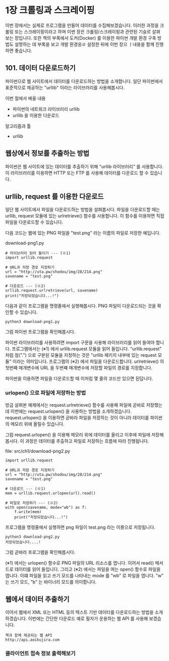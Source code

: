 # 1장 크롤링과 스크레이핑
이번 장에서는 실제로 프로그램을 만들어 데이터를 수집해보겠습니다. 이러한 과정을 크롤링 또는 스크레이핑이라고 하며 이번 장은 크롤링/스크레이핑과 관련된 기숭르 살펴보는 장입니다. 또한 책의 부록에서 도커(Docker) 를 이용한 파이썬 개발 환경 구축 방법도 설명하는 데 부록을 보고 개발 환경응ㄹ 설정한 뒤에 이번 장으 ㅣ내용을 함께 진행하면 좋습니다.

## 101. 데이터 다운로드하기
파이썬으로 웹 사이트에서 데이터를 다운로드하는 방법을 소개합니다. 일단 파이썬에서 표준적으로 제공하는 "urllib" 이라는 라이브러리를 사용해봅시다.

이번 절에서 배울 내용
* 파이썬의 네트워크 라이브러리 urllib
* urllib 을 이용한 다운로드

알고리즘과 툴
* urllib

## 웹상에서 정보를 추출하는 방법
파이썬은 웹 사이트에 있는 데이터를 추출하기 위해 "urllib 라이브러리" 를 사용합니다. 이 라이브러리를 이용하면 HTTP 또는 FTP 를 사용해 데이터를 다운로드 할 수 있습니다.

## urllib, request 를 이용한 다운로드
일단 웹 사이트에서 파일을 다운로드하는 방법을 설펴봅시다.
파일을 다운로드할 때는 urllib, request 모듈에 있는 urlretrieve() 함수를 사용합니다. 이 함수를 이용하면 직접 파일을 다운로드할 수 있습니다.

다음 코드는 웹에 있는 PNG 파일을 "test.png" 라는 이름의 파일로 저장한 예입니다.

download-png1.py
```
# 라이브러리 읽어 들이기 --- (※1)
import urllib.request

# URL과 저장 경로 지정하기
url = "http://uta.pw/shodou/img/28/214.png"
savename = "test.png"

# 다운로드 --- (※2)
urllib.request.urlretrieve(url, savename)
print("저장되었습니다...!")
```

다음과 같이 프로그램을 명령줄에서 실행해봅시다. PNG 파일이 다운로드되는 것을 확인할 수 있습니다.
```
python3 download-png1.py
```

그럼 파이썬 프로그램을 확인해봅시다.

파이썬 라이브러리를 사용하려면 import 구문을 사용해 라이브러리를 읽어 들여야 함니다. 프로그램에서는 (※1) 에서 urllib.request 모듈을 읽어 들입니다. "urllib.request" 처럼 점(".") 으로 구분된 모듈을 지정하는 것은 "urllib 패키지 내부에 있는 request 모듈" 이라는 의미입니다. 프로그램의 (※2) 에서 파일을 다운로드합니다. urlretrieve() 의 첫번째 매개변수에 URL 을 두번쨰 매개변수에 저장할 파일의 경로를 지정합니다.

파이썬을 이용하면 파일을 다운로드할 때 이처럼 몇 줄의 코드만 있으면 된답니다.

### urlopen() 으로 파일에 저장하는 방법
방금 살펴본 예제에서는 request.urlretrieve() 함수를 사용해 파일에 곧바로 저장했는 데 이번에는 request.urlopen() 을 사용하는 방법을 소개하겠습니다. request.urlopen() 을 이용하면 곧바라 파일을 저장하는 것이 아니라 데이터를 파이썬의 메모리 위에 올릴수 있습니다.

그럼 request.urlopen() 을 이용해 메모리 위에 데이터를 올리고 이후에 파일에 저장해 봅시다. 이 과정은 데이터를 추출하고 파일로 저장하는 흐름에 따라 진행됩니다.

file: src/ch1/download-png2.py
```
import urllib.request 

# URL과 저장 경로 지정하기
url = "http://uta.pw/shodou/img/28/214.png"
savename = "test.png"

# 다운로드 --- (※1)
mem = urllib.request.urlopen(url).read()

# 파일로 저장하기 --- (※2)
with open(savename, mode="wb") as f:
    f.write(mem)
    print("저장되었습니다...!")
```

프로그램을 명령줄에서 실행하면 png 파일이 test.png 라는 이릉으로 저장됩니다.

```
python3 download-png2.py
저장되었습니다....!
```

그럼 곧바라 프로그램을 확인해봅시다.

(※1) 에서는 urlopen() 함수로 PNG 파일의 URL 리소스를 엽니다. 이어서 read() 메서드로 데이터를 읽어 들입니다. 그리고 (※2) 에서는 파일을 여는 open() 함수로 파일을 엽니다. 이떄 파일을 읽고 쓰기 모드를 나타내는 mode 를 "wb" 로 파일을 엽니다. "w" 는 쓰기 모드, "b" 는 바이너리 모드를 의미합니다.

## 웹에서 데이터 추출하기
이어서 웹에서 XML 또는  HTML 등의 텍스트 기반 데이터를 다운로드하는 방법을 소개하겠습니다. 이번에는 간단한 다운로드 예로 필자가 운용하는 웹 API 를 사용해 보겠습니다.

```
책과 함께 제공되는 웹 API
http://api.aoikujira.com
```

### 클라이언트 접속 정보 출력해보기